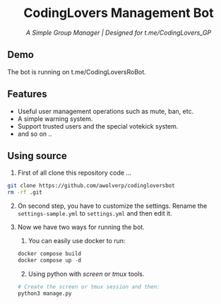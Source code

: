 <h1 align="center">
    CodingLovers Management Bot
</h1>
<p align="center">
    <em>A Simple Group Manager | Designed for t.me/CodingLovers_GP</em>
</p>

## Demo
The bot is running on t.me/CodingLoversRoBot.

## Features
- Useful user management operations such as mute, ban, etc.
- A simple warning system.
- Support trusted users and the special votekick system.
- and so on ..

## Using source
1. First of all clone this repository code ...

```bash
git clone https://github.com/awolverp/codingloversbot
rm -rf .git
```

2. On second step, you have to customize the settings. Rename the `settings-sample.yml` to `settings.yml` and then edit it.

3. Now we have two ways for running the bot.

    1. You can easily use docker to run:

    ```python
    docker compose build
    docker compose up -d
    ```

    2. Using python with *screen* or *tmux* tools.

    ```python
    # Create the screen or tmux session and then:
    python3 manage.py
    ```
